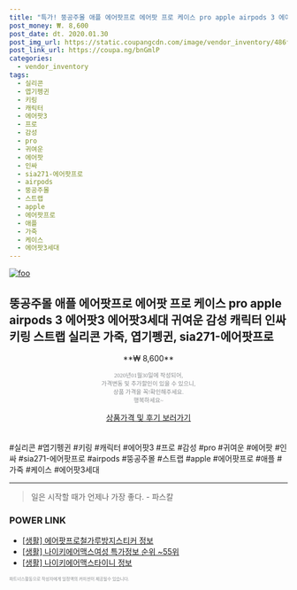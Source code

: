 ```yaml
--- 
title: "특가! 뚱공주몰 애플 에어팟프로 에어팟 프로 케이스 pro apple airpods 3 에어팟3 에어팟3세대 귀여운 감성 캐..." 
post_money: ₩. 8,600 
post_date: dt. 2020.01.30 
post_img_url: https://static.coupangcdn.com/image/vendor_inventory/486f/9647b50c3b7d735b4dad24d7d4e0bc2a01eb67e0989839d7a0eacc0e1d20.jpg 
post_link_url: https://coupa.ng/bnGmlP 
categories: 
  - vendor_inventory 
tags: 
  - 실리콘 
  - 엽기펭귄 
  - 키링 
  - 캐릭터 
  - 에어팟3 
  - 프로 
  - 감성 
  - pro 
  - 귀여운 
  - 에어팟 
  - 인싸 
  - sia271-에어팟프로 
  - airpods 
  - 뚱공주몰 
  - 스트랩 
  - apple 
  - 에어팟프로 
  - 애플 
  - 가죽 
  - 케이스 
  - 에어팟3세대 
--- 
```

[![foo](https://static.coupangcdn.com/image/vendor_inventory/486f/9647b50c3b7d735b4dad24d7d4e0bc2a01eb67e0989839d7a0eacc0e1d20.jpg)](https://coupa.ng/bnGmlP) 

## 뚱공주몰 애플 에어팟프로 에어팟 프로 케이스 pro apple airpods 3 에어팟3 에어팟3세대 귀여운 감성 캐릭터 인싸 키링 스트랩 실리콘 가죽, 엽기펭귄, sia271-에어팟프로 
<p style="text-align: center;">**₩ 8,600**</p> 
<p style="text-align: center;"><span style="color: #898c8f; font-family: Georgia,Times,serif; font-size: 0.75em;">2020년01월30일에 작성되어, <br>가격변동 및 추가할인이 있을 수 있으니,<br> 상품 가격을 꼭!확인해주세요.<br>행복하세요~</span> 
</p>	 
<div markdown="0" style="text-align: center;"><a href="https://coupa.ng/bnGmlP" class="btn btn--success">상품가격 및 후기 보러가기</a></div> 
<br><br> 
  #실리콘 #엽기펭귄 #키링 #캐릭터 #에어팟3 #프로 #감성 #pro #귀여운 #에어팟 #인싸 #sia271-에어팟프로 #airpods #뚱공주몰 #스트랩 #apple #에어팟프로 #애플 #가죽 #케이스 #에어팟3세대 
<hr> 

> 일은 시작할 때가 언제나 가장 좋다. - 파스칼 


### POWER LINK

* <a href="https://blog.naver.com/sakai111/221764582762" target="_blank"> [생활] 에어팟프로철가루방지스티커 정보 </a>
* <a href="https://blog.naver.com/sakai111/221779783006" target="_blank"> [생활] 나이키에어맥스여성 특가정보 순위 ~55위</a>
* <a href="https://blog.naver.com/fasyy4321/221759944320" target="_blank"> [생활] 나이키에어맥스타이니 정보 </a>

<span style="color: #898c8f; font-family: Georgia,Times,serif; font-size: 0.55em;">파트너스활동으로 작성자에게 일정액의 커미션이 제공될수 있습니다.</span> 
